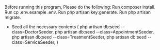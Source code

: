 Before running this program, Please do the following:
Run composer install.
Run cp .env.example .env.
Run php artisan key:generate.
Run php artisan migrate.

- Seed all the necessary contents (
 php artisan db:seed --class=DoctorSeeder,
 php artisan db:seed --class=AppointmentSeeder,
 php artisan db:seed --class=TreatmentSeeder,
 php artisan db:seed --class=ServiceSeeder,
)

